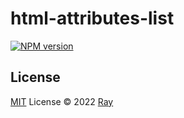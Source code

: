# html-attributes-list

[![NPM version](https://img.shields.io/npm/v/html-attributes-list?color=a1b858&label=)](https://www.npmjs.com/package/html-attributes-list)

## License

[MIT](./LICENSE) License © 2022 [Ray](https://github.com/so1ve)
